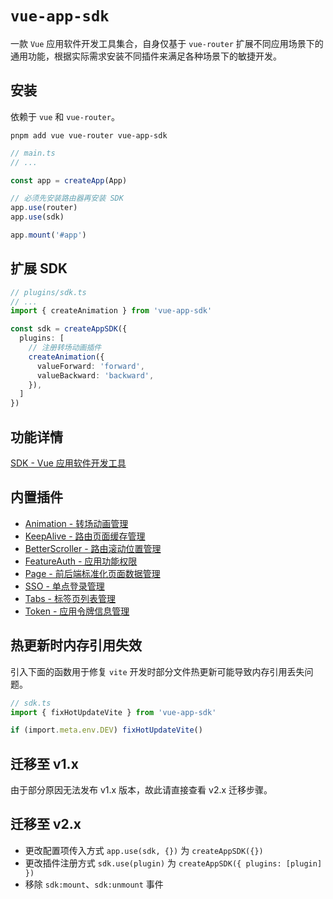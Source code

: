 # `vue-app-sdk`

一款 `Vue` 应用软件开发工具集合，自身仅基于 `vue-router` 扩展不同应用场景下的通用功能，根据实际需求安装不同插件来满足各种场景下的敏捷开发。

## 安装

依赖于 `vue` 和 `vue-router`。

```shell
pnpm add vue vue-router vue-app-sdk
```

```ts
// main.ts
// ...

const app = createApp(App)

// 必须先安装路由器再安装 SDK
app.use(router)
app.use(sdk)

app.mount('#app')
```

## 扩展 SDK

```ts
// plugins/sdk.ts
// ...
import { createAnimation } from 'vue-app-sdk'

const sdk = createAppSDK({
  plugins: [
    // 注册转场动画插件
    createAnimation({
      valueForward: 'forward',
      valueBackward: 'backward',
    }),
  ]
})
```

## 功能详情

[SDK - Vue 应用软件开发工具](https://github.com/l246804/vue-app-sdk/wiki/SDK)

## 内置插件

- [Animation - 转场动画管理](https://github.com/l246804/vue-app-sdk/wiki/Animation)
- [KeepAlive - 路由页面缓存管理](https://github.com/l246804/vue-app-sdk/wiki/KeepAlive)
- [BetterScroller - 路由滚动位置管理](https://github.com/l246804/vue-app-sdk/wiki/BetterScroller)
- [FeatureAuth - 应用功能权限](https://github.com/l246804/vue-app-sdk/wiki/FeatureAuth)
- [Page - 前后端标准化页面数据管理](https://github.com/l246804/vue-app-sdk/wiki/Page)
- [SSO - 单点登录管理](https://github.com/l246804/vue-app-sdk/wiki/SSO)
- [Tabs - 标签页列表管理](https://github.com/l246804/vue-app-sdk/wiki/Tabs)
- [Token - 应用令牌信息管理](https://github.com/l246804/vue-app-sdk/wiki/Token)

## 热更新时内存引用失效

引入下面的函数用于修复 `vite` 开发时部分文件热更新可能导致内存引用丢失问题。

```ts
// sdk.ts
import { fixHotUpdateVite } from 'vue-app-sdk'

if (import.meta.env.DEV) fixHotUpdateVite()
```

## 迁移至 v1.x

由于部分原因无法发布 v1.x 版本，故此请直接查看 v2.x 迁移步骤。

## 迁移至 v2.x

- 更改配置项传入方式 `app.use(sdk, {})` 为 `createAppSDK({})`
- 更改插件注册方式 `sdk.use(plugin)` 为 `createAppSDK({ plugins: [plugin] })`
- 移除 `sdk:mount`、`sdk:unmount` 事件
